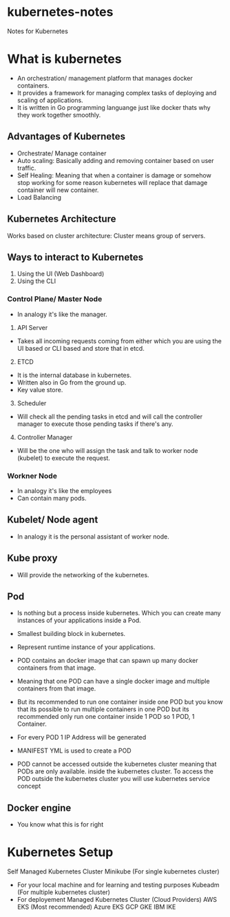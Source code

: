 # kubernetes-notes
Notes for Kubernetes

# What is kubernetes
- An orchestration/ management platform that manages docker containers.
- It provides a framework for managing complex tasks of deploying and scaling of applications.
- It is written in Go programming languange just like docker thats why they work together smoothly.

## Advantages of Kubernetes
- Orchestrate/ Manage container
- Auto scaling: Basically adding and removing container based on user traffic.
- Self Healing: Meaning that when a container is damage or somehow stop working for some reason kubernetes will replace that damage container will new container.
- Load Balancing

## Kubernetes Architecture
Works based on cluster architecture: Cluster means group of servers.

## Ways to interact to Kubernetes
1. Using the UI (Web Dashboard)
2. Using the CLI

### Control Plane/ Master Node
- In analogy it's like the manager.

1. API Server
- Takes all incoming requests coming from either which you are using the UI based or CLI based and store that in etcd.
2. ETCD
- It is the internal database in kubernetes.
- Written also in Go from the ground up.
- Key value store.
3. Scheduler
- Will check all the pending tasks in etcd and will call the controller manager to execute those pending tasks if there's any.
4. Controller Manager
- Will be the one who will assign the task and talk to worker node (kubelet) to execute the request.

### Workner Node
- In analogy it's like the employees
- Can contain many pods.

## Kubelet/ Node agent
- In analogy it is the personal assistant of worker node.
## Kube proxy
- Will provide the networking of the kubernetes.
## Pod 
- Is nothing but a process inside kubernetes. Which you can create many instances of your applications inside a Pod.
- Smallest building block in kubernetes.
- Represent runtime instance of your applications.

- POD contains an docker image that can spawn up many docker containers from that image.
- Meaning that one POD can have a single docker image and multiple containers from that image.
- But its recommended to run one container inside one POD but you know that its possible to run multiple containers in one POD but its recommended only run one container inside 1 POD so 1 POD, 1 Container.
- For every POD 1 IP Address will be generated
- MANIFEST YML is used to create a POD
- POD cannot be accessed outside the kubernetes cluster meaning that PODs are only available. inside the kubernetes cluster. To access the POD outside the kubernetes cluster you will use kubernetes service concept
## Docker engine
- You know what this is for right

# Kubernetes Setup
‌Self Managed Kubernetes Cluster
Minikube (For single kubernetes cluster)
- For your local machine and for learning and testing purposes
Kubeadm (For multiple kubernetes cluster)
- For deployement
‌Managed Kubernetes Cluster (Cloud Providers)
AWS EKS (Most recommended)
Azure EKS
GCP GKE
IBM IKE
